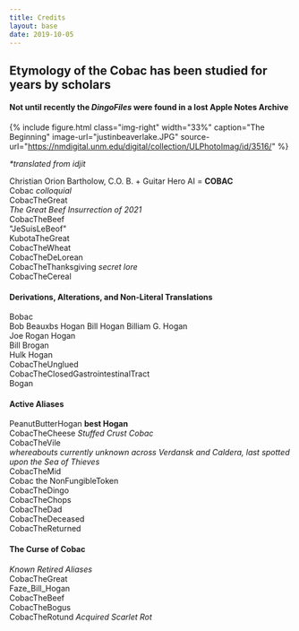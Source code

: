 ```yaml
---
title: Credits
layout: base
date: 2019-10-05
---
```


## Etymology of the Cobac has been studied for years by scholars  
#### **Not until recently** the _DingoFiles_ were found in a lost **Apple Notes Archive**  

{% include figure.html
  class="img-right"
  width="33%"
  caption="The Beginning"
  image-url="justinbeaverlake.JPG"
  source-url="https://nmdigital.unm.edu/digital/collection/ULPhotoImag/id/3516/"
%}  

_*translated from idjit_

Christian Orion Bartholow, C.O. B. + Guitar Hero AI = **COBAC**    
Cobac _colloquial_  
CobacTheGreat  
_The Great Beef Insurrection of 2021_  
CobacTheBeef  
"JeSuisLeBeof"  
KubotaTheGreat  
CobacTheWheat  
CobacTheDeLorean  
CobacTheThanksgiving _secret lore_  
CobacTheCereal  

#### Derivations, Alterations, and Non-Literal Translations  
Bobac  
Bob
Beauxbs
Hogan
Bill Hogan
Billiam G. Hogan  
Joe Rogan Hogan  
Bill Brogan  
Hulk Hogan  
CobacTheUnglued  
CobacTheClosedGastrointestinalTract  
Bogan

#### Active Aliases  
PeanutButterHogan  **best Hogan**  
CobacTheCheese _Stuffed Crust Cobac_  
CobacTheVile  
_whereabouts currently unknown across Verdansk and Caldera, last spotted upon the Sea of Thieves_  
CobacTheMid  
Cobac the NonFungibleToken  
CobacTheDingo  
CobacTheChops  
CobacTheDad  
CobacTheDeceased  
CobacTheReturned  

#### The Curse of Cobac  
_Known Retired Aliases_  
CobacTheGreat  
Faze_Bill_Hogan  
CobacTheBeef  
CobacTheBogus  
CobacTheRotund _Acquired Scarlet Rot_
